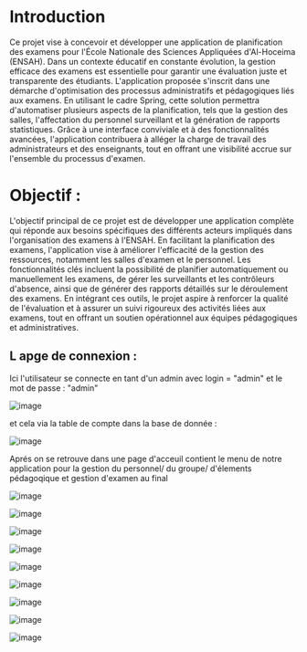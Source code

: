 # Introduction 

Ce projet vise à concevoir et développer une application de planification des examens pour l'École Nationale des Sciences Appliquées d'Al-Hoceima (ENSAH). Dans un contexte éducatif en constante évolution, la gestion efficace des examens est essentielle pour garantir une évaluation juste et transparente des étudiants. L'application proposée s'inscrit dans une démarche d'optimisation des processus administratifs et pédagogiques liés aux examens. En utilisant le cadre Spring, cette solution permettra d'automatiser plusieurs aspects de la planification, tels que la gestion des salles, l'affectation du personnel surveillant et la génération de rapports statistiques. Grâce à une interface conviviale et à des fonctionnalités avancées, l'application contribuera à alléger la charge de travail des administrateurs et des enseignants, tout en offrant une visibilité accrue sur l'ensemble du processus d'examen.

# Objectif : 

L'objectif principal de ce projet est de développer une application complète qui réponde aux besoins spécifiques des différents acteurs impliqués dans l'organisation des examens à l'ENSAH. En facilitant la planification des examens, l'application vise à améliorer l'efficacité de la gestion des ressources, notamment les salles d'examen et le personnel. Les fonctionnalités clés incluent la possibilité de planifier automatiquement ou manuellement les examens, de gérer les surveillants et les contrôleurs d'absence, ainsi que de générer des rapports détaillés sur le déroulement des examens. En intégrant ces outils, le projet aspire à renforcer la qualité de l'évaluation et à assurer un suivi rigoureux des activités liées aux examens, tout en offrant un soutien opérationnel aux équipes pédagogiques et administratives.

## L apge de connexion : 

Ici l'utilisateur se connecte en tant d'un admin avec login = "admin" et le mot de passe : "admin" 

![image](https://github.com/user-attachments/assets/0470381f-6cc5-4266-960a-431f7adb3f8a)

et cela via la table de compte dans la base de donnée : 

![image](https://github.com/user-attachments/assets/29cd3b90-1410-4dbf-8cff-b8e70198aecb)

Aprés on se retrouve dans une page d'acceuil contient le menu de notre application pour la gestion du personnel/ du groupe/ d'élements pédagoqique et gestion d'examen au final 

![image](https://github.com/user-attachments/assets/0433a806-f8e4-4adb-8581-fe38e11e05d4)


![image](https://github.com/user-attachments/assets/d52acca2-8016-4abd-81af-bff3910bb71a)

![image](https://github.com/user-attachments/assets/f368a981-0f29-4c2a-9c06-a335873233a6)

![image](https://github.com/user-attachments/assets/f3f4bb14-3dec-40d3-99e7-8449dc01ffa6)

![image](https://github.com/user-attachments/assets/4c7f6f98-0ac9-4933-9aac-59c9b7fd601e)

![image](https://github.com/user-attachments/assets/3ed8a254-e0a6-4eff-b012-ad57ed531e68)

![image](https://github.com/user-attachments/assets/e8bd6eac-f851-49aa-adeb-8a745c3558e2)

![image](https://github.com/user-attachments/assets/eb189fdf-f965-4aa2-8132-0cdf2452a8e6)

![image](https://github.com/user-attachments/assets/1f932cb2-0068-4b3f-b75e-2cb9152be6a6)










